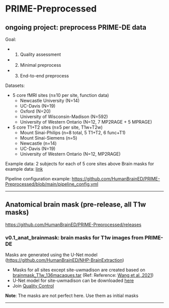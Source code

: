 # PRIME-Preprocessed
ongoing project: preprocess PRIME-DE data
----
Goal: 
- 1. Quality assessment
- 2. Minimal preprocess
- 3. End-to-end preprocess 

Datasets:
- 5 core fMRI sites (n≥10 per site, function data)
    - Newcastle University (N=14)
    - UC-Davis (N=19)
    - Oxford (N=20)
    - University of Wisconsin-Madison (N=592)
    - University of Western Ontario (N=12, 7 MP2RAGE + 5 MPRAGE)
- 5 core T1+T2 sites (n≥5 per site, T1w+T2w)
    - Mount Sinai-Philips (n=8 total, 5 T1+T2, 6 func+T1)
    - Mount Sinai-Siemens (n=5)
    - Newcastle (n=14)
    - UC-Davis (N=19)
    - University of Western Ontario (N=12, MP2RAGE)

Example data: 2 subjects for each of 5 core sites above
Brain masks for example data: [link](https://github.com/HumanBrainED/PRIME-Preprocessed/blob/main/ExampleData/ExampleData_Masks.tar.gz)

Pipeline configuration example: https://github.com/HumanBrainED/PRIME-Preprocessed/blob/main/pipeline_config.yml

----
## Anatomical brain mask (pre-release, all T1w masks)
https://github.com/HumanBrainED/PRIME-Preprocessed/releases

### v0.1_anat_brainmask: brain masks for T1w images from PRIME-DE
Masks are generated using the U-Net model (https://github.com/HumanBrainED/NHP-BrainExtraction)

- Masks for all sites except site-uwmadison are created based on [brainmask_T1w_136macaques.tar](https://github.com/HumanBrainED/NHP-BrainExtraction/blob/master/PRIME-DE_BrainMask/brainmasks/brainmask_T1w_136macaques.tar) (Ref: Reference: [Wang et al.,2021](https://www.sciencedirect.com/science/article/pii/S1053811921002780))
- U-Net model for site-uwmadison can be downloaded [here](https://github.com/HumanBrainED/NHP-BrainExtraction/blob/master/UNet_Model/models/Site_uwmadison_update_epoch_39.model) 
- Join [Quality Control](https://dev.swipesforscience.org/#/?config=https://raw.githubusercontent.com/HumanBrainED/PRIME-Preprocessed/main/vcheck_anat_brainmask/config.json)

**Note**: The masks are not perfect here. Use them as initial masks

----






